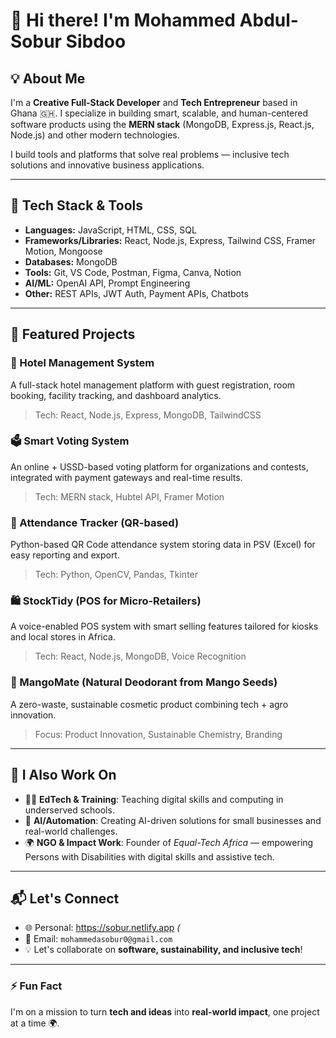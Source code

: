 # 👋 Hi there! I'm Mohammed Abdul-Sobur Sibdoo

## 💡 About Me

I'm a **Creative Full-Stack Developer** and **Tech Entrepreneur** based in Ghana 🇬🇭. I specialize in building smart, scalable, and human-centered software products using the **MERN stack** (MongoDB, Express.js, React.js, Node.js) and other modern technologies.

I build tools and platforms that solve real problems — inclusive tech solutions and innovative business applications.

---

## 🔧 Tech Stack & Tools

- **Languages:** JavaScript, HTML, CSS, SQL
- **Frameworks/Libraries:** React, Node.js, Express, Tailwind CSS, Framer Motion, Mongoose
- **Databases:** MongoDB
- **Tools:** Git, VS Code, Postman, Figma, Canva, Notion
- **AI/ML:** OpenAI API, Prompt Engineering
- **Other:** REST APIs, JWT Auth, Payment APIs, Chatbots

---

## 🚀 Featured Projects

### 🏨 Hotel Management System
A full-stack hotel management platform with guest registration, room booking, facility tracking, and dashboard analytics.
> Tech: React, Node.js, Express, MongoDB, TailwindCSS

### 🗳️ Smart Voting System
An online + USSD-based voting platform for organizations and contests, integrated with payment gateways and real-time results.
> Tech: MERN stack, Hubtel API, Framer Motion

### 👣 Attendance Tracker (QR-based)
Python-based QR Code attendance system storing data in PSV (Excel) for easy reporting and export.
> Tech: Python, OpenCV, Pandas, Tkinter

### 🛍️ StockTidy (POS for Micro-Retailers)
A voice-enabled POS system with smart selling features tailored for kiosks and local stores in Africa.
> Tech: React, Node.js, MongoDB, Voice Recognition

### 🌱 MangoMate (Natural Deodorant from Mango Seeds)
A zero-waste, sustainable cosmetic product combining tech + agro innovation.
> Focus: Product Innovation, Sustainable Chemistry, Branding

---

## 🧠 I Also Work On

- 🧑‍🏫 **EdTech & Training**: Teaching digital skills and computing in underserved schools.
- 🧠 **AI/Automation**: Creating AI-driven solutions for small businesses and real-world challenges.
- 🌍 **NGO & Impact Work**: Founder of *Equal-Tech Africa* — empowering Persons with Disabilities with digital skills and assistive tech.

---

## 📬 Let's Connect

- 🌐 Personal: https://sobur.netlify.app *(*
- 📧 Email: `mohammedasobur0@gmail.com`
- 💡 Let's collaborate on **software, sustainability,  and inclusive tech**!

---


### ⚡ Fun Fact
I'm on a mission to turn **tech and ideas** into **real-world impact**, one project at a time 🌍.

<!--
**mohammedasobur/mohammedasobur** is a ✨ _special_ ✨ repository because its `README.md` (this file) appears on your GitHub profile.

Here are some ideas to get you started:

- 🔭 I’m currently working on ...
- 🌱 I’m currently learning ...
- 👯 I’m looking to collaborate on ...
- 🤔 I’m looking for help with ...
- 💬 Ask me about ...
- 📫 How to reach me: ...
- 😄 Pronouns: ...
- ⚡ Fun fact: ...
-->
